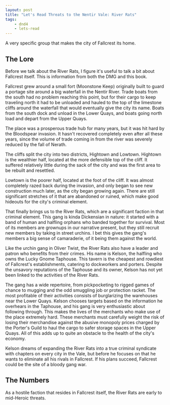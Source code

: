 ```yaml
---
layout: post
title: "Let's Read Threats to the Nentir Vale: River Rats"
tags:
    - dnd4
    - lets-read
---
```


A very specific group that makes the city of Fallcrest its home.

## The Lore

Before we talk about the River Rats, I figure it's useful to talk a bit about
Fallcrest itself. This is information from both the DMG and this book.

Fallcrest grew around a small fort (Moonstone Keep) originally built to guard a
portage site around a big waterfall in the Nentir River. Trade boats from the
south had no problem reaching this point, but for their cargo to keep traveling
north it had to be unloaded and hauled to the top of the limestone cliffs around
the waterfall that would eventually give the city its name. Boats from the south
dock and unload in the Lower Quays, and boats going north load and depart from
the Upper Quays.

The place was a prosperous trade hub for many years, but it was hit hard by the
Bloodspear invasion. It hasn't recovered completely even after all these years,
since the volume of trade coming in from the river was severely reduced by the
fall of Nerath.

The cliffs split the city into two districts, Hightown and Lowtown. Hightown is
the wealthier half, located at the more defensible top of the cliff. It suffered
relatively little during the sack of the city and was the first area to be
rebuilt and resettled.

Lowtown is the poorer half, located at the foot of the cliff. It was almost
completely razed back during the invasion, and only began to see new
construction much later, as the city began growing again. There are still
significant stretches of it that are abandoned or ruined, which make good
hideouts for the city's criminal element.

That finally brings us to the River Rats, which are a significant faction in
that criminal element. This gang is kinda Dickensian in nature: it started with
a band of human and halfling orphans who banded together for survival. Most of
its members are grownups in our narrative present, but they still recruit new
members by taking in street urchins. I bet this gives the gang's members a big
sense of camaraderie, of it being them against the world.

Like the urchin gang in Oliver Twist, the River Rats also have a leader and
patron who benefits from their crimes. His name is Kelson, the halfling who owns
the Lucky Gnome Taphouse. This tavern is the cheapest and rowdiest of
Fallcrest's establishments, catering to dockworkers and porters. Despite the
unsavory reputations of the Taphouse and its owner, Kelson has not yet been
linked to the activities of the River Rats.

The gang has a wide repertoire, from pickpocketing to rigged games of chance to
mugging and the odd smuggling job or protection racket. The most profitable of
their activities consists of burglarizing the warehouses near the Lower
Quays. Kelson chooses targets based on the information he overhears in the
Taphouse, and his gang is very enthusiastic about following through. This makes
the lives of the merchants who make use of the place extremely hard. These
merchants must carefully weight the risk of losing their merchandise against the
abusive monopoly prices charged by the Porter's Guild to haul the cargo to safer
storage spaces in the Upper Quays. All of this adds up to quite an obstacle to
the health of the city's economy.

Kelson dreams of expanding the River Rats into a true criminal syndicate with
chapters on every city in the Vale, but before he focuses on that he wants to
eliminate all his rivals in Fallcrest. If his plans succeed, Fallcrest could be
the site of a bloody gang war.

## The Numbers

As a hostile faction that resides in Fallcrest itself, the River Rats are early
to mid-Heroic threats.
